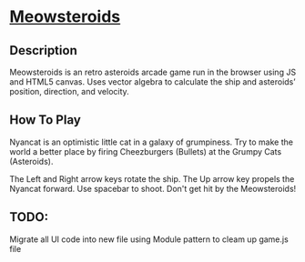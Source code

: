 # [Meowsteroids](http://meowsteroids.herokuapp.com/)

## Description
Meowsteroids is an retro asteroids arcade game run in the browser using JS and HTML5 canvas. 
Uses vector algebra to calculate the ship and asteroids’ position, direction, and velocity.

## How To Play
Nyancat is an optimistic little cat in a galaxy of grumpiness.
Try to make the world a better place by firing Cheezburgers (Bullets) at the Grumpy Cats (Asteroids).

The Left and Right arrow keys rotate the ship. The Up arrow key propels the Nyancat forward.
Use spacebar to shoot. Don't get hit by the Meowsteroids!


## TODO:
Migrate all UI code into new file using Module pattern to cleam up game.js file